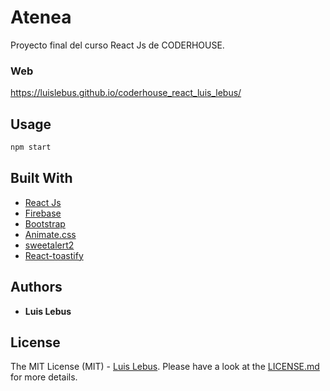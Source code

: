# Atenea

Proyecto final del curso React Js de CODERHOUSE.

### Web

https://luislebus.github.io/coderhouse_react_luis_lebus/

## Usage

```sh
npm start
```

## Built With

- [React Js](https://reactjs.org/)
- [Firebase](https://firebase.google.com/)
- [Bootstrap](https://getbootstrap.com/)
- [Animate.css](https://animate.style/)
- [sweetalert2](https://sweetalert2.github.io/)
- [React-toastify](https://fkhadra.github.io/react-toastify/introduction)

## Authors

- **Luis Lebus**

## License

The MIT License (MIT) - [Luis Lebus](https://github.com/LuisLebus/). Please have a look at the [LICENSE.md](LICENSE.md) for more details.
